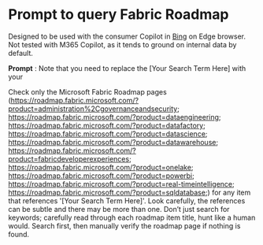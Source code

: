 # Prompt to query Fabric Roadmap

Designed to be used with the consumer Copilot in [Bing](bing.com) on Edge browser. Not tested with M365 Copilot, as it tends to ground on internal data by default.


**Prompt** : Note that you need to replace the [Your Search Term Here] with your 


Check only the Microsoft Fabric Roadmap pages (https://roadmap.fabric.microsoft.com/?product=administration%2Cgovernanceandsecurity; https://roadmap.fabric.microsoft.com/?product=dataengineering; https://roadmap.fabric.microsoft.com/?product=datafactory; https://roadmap.fabric.microsoft.com/?product=datascience; https://roadmap.fabric.microsoft.com/?product=datawarehouse; https://roadmap.fabric.microsoft.com/?product=fabricdeveloperexperiences; https://roadmap.fabric.microsoft.com/?product=onelake; https://roadmap.fabric.microsoft.com/?product=powerbi; https://roadmap.fabric.microsoft.com/?product=real-timeintelligence; https://roadmap.fabric.microsoft.com/?product=sqldatabase;) for any item that references '[Your Search Term Here]'. Look carefully, the references can be subtle and there may be more than one. Don’t just search for keywords; carefully read through each roadmap item title, hunt like a human would. Search first, then manually verify the roadmap page if nothing is found.